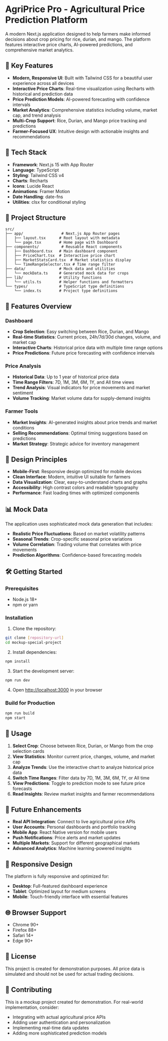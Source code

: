 # AgriPrice Pro - Agricultural Price Prediction Platform

A modern Next.js application designed to help farmers make informed decisions about crop pricing for rice, durian, and mango. The platform features interactive price charts, AI-powered predictions, and comprehensive market analytics.

## 🌟 Key Features

- **Modern, Responsive UI**: Built with Tailwind CSS for a beautiful user experience across all devices
- **Interactive Price Charts**: Real-time visualization using Recharts with historical and prediction data
- **Price Prediction Models**: AI-powered forecasting with confidence intervals
- **Market Analytics**: Comprehensive statistics including volume, market cap, and trend analysis
- **Multi-Crop Support**: Rice, Durian, and Mango price tracking and predictions
- **Farmer-Focused UX**: Intuitive design with actionable insights and recommendations

## 🚀 Tech Stack

- **Framework**: Next.js 15 with App Router
- **Language**: TypeScript
- **Styling**: Tailwind CSS v4
- **Charts**: Recharts
- **Icons**: Lucide React
- **Animations**: Framer Motion
- **Date Handling**: date-fns
- **Utilities**: clsx for conditional styling

## 📁 Project Structure

```
src/
├── app/                 # Next.js App Router pages
│   ├── layout.tsx      # Root layout with metadata
│   └── page.tsx        # Home page with Dashboard
├── components/          # Reusable React components
│   ├── Dashboard.tsx   # Main dashboard component
│   ├── PriceChart.tsx  # Interactive price chart
│   ├── MarketStatsCard.tsx  # Market statistics display
│   └── TimeRangeSelector.tsx # Time range filter
├── data/               # Mock data and utilities
│   └── mockData.ts     # Generated mock data for crops
├── lib/                # Utility functions
│   └── utils.ts        # Helper functions and formatters
└── types/              # TypeScript type definitions
    └── index.ts        # Project type definitions
```

## 🎯 Features Overview

### Dashboard
- **Crop Selection**: Easy switching between Rice, Durian, and Mango
- **Real-time Statistics**: Current prices, 24h/7d/30d changes, volume, and market cap
- **Interactive Charts**: Historical price data with multiple time range options
- **Price Predictions**: Future price forecasting with confidence intervals

### Price Analysis
- **Historical Data**: Up to 1 year of historical price data
- **Time Range Filters**: 7D, 1M, 3M, 6M, 1Y, and All time views
- **Trend Analysis**: Visual indicators for price movements and market sentiment
- **Volume Tracking**: Market volume data for supply-demand insights

### Farmer Tools
- **Market Insights**: AI-generated insights about price trends and market conditions
- **Selling Recommendations**: Optimal timing suggestions based on predictions
- **Market Strategy**: Strategic advice for inventory management

## 🎨 Design Principles

- **Mobile-First**: Responsive design optimized for mobile devices
- **Clean Interface**: Modern, intuitive UI suitable for farmers
- **Data Visualization**: Clear, easy-to-understand charts and graphs
- **Accessibility**: High contrast colors and readable typography
- **Performance**: Fast loading times with optimized components

## 📊 Mock Data

The application uses sophisticated mock data generation that includes:

- **Realistic Price Fluctuations**: Based on market volatility patterns
- **Seasonal Trends**: Crop-specific seasonal price variations
- **Volume Correlation**: Trading volume that correlates with price movements
- **Prediction Algorithms**: Confidence-based forecasting models

## 🛠 Getting Started

### Prerequisites
- Node.js 18+ 
- npm or yarn

### Installation

1. Clone the repository:
```bash
git clone [repository-url]
cd mockup-special-project
```

2. Install dependencies:
```bash
npm install
```

3. Start the development server:
```bash
npm run dev
```

4. Open [http://localhost:3000](http://localhost:3000) in your browser

### Build for Production

```bash
npm run build
npm start
```

## 🎯 Usage

1. **Select Crop**: Choose between Rice, Durian, or Mango from the crop selection cards
2. **View Statistics**: Monitor current price, changes, volume, and market cap
3. **Analyze Trends**: Use the interactive chart to analyze historical price data
4. **Switch Time Ranges**: Filter data by 7D, 1M, 3M, 6M, 1Y, or All time
5. **View Predictions**: Toggle to prediction mode to see future price forecasts
6. **Read Insights**: Review market insights and farmer recommendations

## 🔮 Future Enhancements

- **Real API Integration**: Connect to live agricultural price APIs
- **User Accounts**: Personal dashboards and portfolio tracking
- **Mobile App**: React Native version for mobile users
- **Push Notifications**: Price alerts and market updates
- **Multiple Markets**: Support for different geographical markets
- **Advanced Analytics**: Machine learning-powered insights

## 📱 Responsive Design

The platform is fully responsive and optimized for:
- **Desktop**: Full-featured dashboard experience
- **Tablet**: Optimized layout for medium screens
- **Mobile**: Touch-friendly interface with essential features

## 🌐 Browser Support

- Chrome 90+
- Firefox 88+
- Safari 14+
- Edge 90+

## 📄 License

This project is created for demonstration purposes. All price data is simulated and should not be used for actual trading decisions.

## 🤝 Contributing

This is a mockup project created for demonstration. For real-world implementation, consider:
- Integrating with actual agricultural price APIs
- Adding user authentication and personalization
- Implementing real-time data updates
- Adding more sophisticated prediction models
